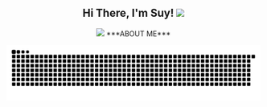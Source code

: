 <div align="center">
<h2> Hi There, I'm Suy! <img src="https://github.com/abdoachhoubi/abdoachhoubi/blob/main/gifs/Hi.gif" width="30"></h2>
<img src="https://media.giphy.com/media/ObNTw8Uzwy6KQ/giphy.gif" width="30px">&nbsp;***ABOUT ME***
<p align = "center">
	<img src = "https://github.com/7oSkaaa/7oSkaaa/blob/output/github-contribution-grid-snake.svg?" alt = "Snake Game"/>
</p>
<div align="center">
